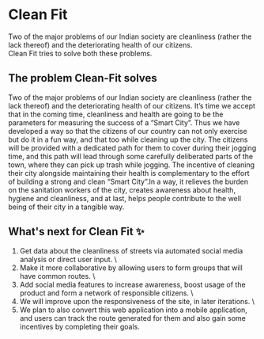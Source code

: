 # Clean Fit

Two of the major problems of our Indian society are cleanliness (rather the lack thereof) and the deteriorating health of our citizens. \
Clean Fit tries to solve both these problems.

## The problem Clean-Fit solves
Two of the major problems of our Indian society are cleanliness (rather the lack thereof) and the deteriorating health of our citizens. 
It’s time we accept that in the coming time, cleanliness and health are going to be the parameters for measuring the success of a “Smart City”. 
Thus we have developed a way so that the citizens of our country can not only exercise but do it in a fun way, and that too while cleaning up the city. 
The citizens will be provided with a dedicated path for them to cover during their jogging time, and this path will lead through some carefully deliberated parts of the town, 
where they can pick up trash while jogging. The incentive of cleaning their city alongside maintaining their health is complementary to the effort of building a 
strong and clean “Smart City”.In a way, it relieves the burden on the sanitation workers of the city, creates awareness about health, hygiene and cleanliness, and at last, 
helps people contribute to the well being of their city in a tangible way.

## What's next for Clean Fit ✨
1) Get data about the cleanliness of streets via automated social media analysis or direct user input. \
2) Make it more collaborative by allowing users to form groups that will have common routes. \
3) Add social media features to increase awareness, boost usage of the product and form a network of responsible citizens. \
4) We will improve upon the responsiveness of the site, in later iterations. \
5) We plan to also convert this web application into a mobile application, and users can track the route generated for them and also gain some incentives by completing their goals.
